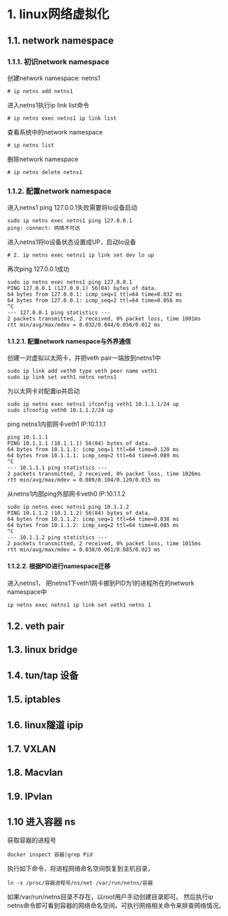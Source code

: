 # 1. linux网络虚拟化

## 1.1. network namespace

### 1.1.1. 初识network namespace
创建network namespace: netns1

 ```
 # ip netns add netns1
 ```

进入netns1执行ip link list命令

 ```
 # ip netns exec netns1 ip link list
 ```

查看系统中的network namespace

 ```
 # ip netns list
 ```
删除network namespace

```
# ip netns delete netns1
```

### 1.1.2. 配置network namespace

进入netns1 ping 127.0.0.1失败需要将lo设备启动

```
sudo ip netns exec netns1 ping 127.0.0.1
ping: connect: 网络不可达
```

进入netns1将lo设备状态设置成UP，启动lo设备

```
# 2. ip netns exec netns1 ip link set dev lo up
```
再次ping 127.0.0.1成功

```
sudo ip netns exec netns1 ping 127.0.0.1
PING 127.0.0.1 (127.0.0.1) 56(84) bytes of data.
64 bytes from 127.0.0.1: icmp_seq=1 ttl=64 time=0.032 ms
64 bytes from 127.0.0.1: icmp_seq=2 ttl=64 time=0.056 ms
^C
--- 127.0.0.1 ping statistics ---
2 packets transmitted, 2 received, 0% packet loss, time 1001ms
rtt min/avg/max/mdev = 0.032/0.044/0.056/0.012 ms

```

#### 1.1.2.1. 配置network namespace与外界通信

创建一对虚拟以太网卡，并把veth pair一端放到netns1中
```
sudo ip link add veth0 type veth peer name veth1
sudo ip link set veth1 netns netns1
```

为以太网卡对配置ip并启动
```
sudo ip netns exec netns1 ifconfig veth1 10.1.1.1/24 up
sudo ifconfig veth0 10.1.1.2/24 up
```
ping netns1内部网卡veth1 IP:10.1.1.1
```
ping 10.1.1.1
PING 10.1.1.1 (10.1.1.1) 56(84) bytes of data.
64 bytes from 10.1.1.1: icmp_seq=1 ttl=64 time=0.120 ms
64 bytes from 10.1.1.1: icmp_seq=2 ttl=64 time=0.089 ms
^C
--- 10.1.1.1 ping statistics ---
2 packets transmitted, 2 received, 0% packet loss, time 1026ms
rtt min/avg/max/mdev = 0.089/0.104/0.120/0.015 ms
```
从netns1内部ping外部网卡veth0 IP:10.1.1.2
```
sudo ip netns exec netns1 ping 10.1.1.2
PING 10.1.1.2 (10.1.1.2) 56(84) bytes of data.
64 bytes from 10.1.1.2: icmp_seq=1 ttl=64 time=0.038 ms
64 bytes from 10.1.1.2: icmp_seq=2 ttl=64 time=0.085 ms
^C
--- 10.1.1.2 ping statistics ---
2 packets transmitted, 2 received, 0% packet loss, time 1015ms
rtt min/avg/max/mdev = 0.038/0.061/0.085/0.023 ms
```

#### 1.1.2.2. 根据PID进行namespace迁移
进入netns1， 把netns1下veth1网卡挪到PID为1的进程所在的network namespace中

```
ip netns exec netns1 ip link set veth1 netns 1
```

## 1.2. veth pair
## 1.3. linux bridge
## 1.4. tun/tap 设备
## 1.5. iptables
## 1.6. linux隧道 ipip
## 1.7. VXLAN
## 1.8. Macvlan
## 1.9. IPvlan
## 1.10 进入容器 ns
获取容器的进程号
```
docker inspect 容器|grep Pid
```
执行如下命令，将进程网络命名空间恢复到主机目录，

```
ln -s /proc/容器进程号/ns/net /var/run/netns/容器
```
如果/var/run/netns目录不存在，以root用户手动创建目录即可。
然后执行ip netns命令即可看到容器的网络命名空间。可执行网络相关命令来排查网络情况。